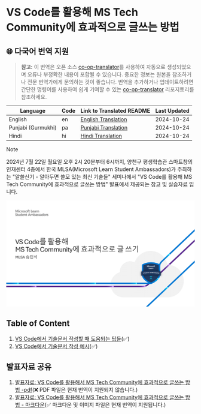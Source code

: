 # VS Code를 활용해 MS Tech Community에 효과적으로 글쓰는 방법

## 🌐 다국어 번역 지원

> **참고:**
> 이 번역은 오픈 소스 [co-op-translator](https://github.com/Azure/co-op-translator)를 사용하여 자동으로 생성되었으며 오류나 부정확한 내용이 포함될 수 있습니다. 중요한 정보는 원본을 참조하거나 전문 번역가에게 문의하는 것이 좋습니다. 번역을 추가하거나 업데이트하려면 간단한 명령어를 사용하여 쉽게 기여할 수 있는 [co-op-translator](https://github.com/Azure/co-op-translator) 리포지토리를 참조하세요.

| Language             | Code | Link to Translated README                               | Last Updated |
|----------------------|------|---------------------------------------------------------|--------------|
| English | en   | [English Translation](./translations/en/README.md)      | 2024-10-24   |
| Punjabi (Gurmukhi)| pa   | [Punjabi Translation](./translations/pa/README.md)      | 2024-10-24   |
| Hindi               | hi   | [Hindi  Translation](./translations/hi/README.md)       | 2024-10-24   |

> [!NOTE]
> 2024년 7월 22일 월요일 오후 2시 20분부터 6시까지, 양천구 평생학습관 스마트창의인재센터 4층에서 한국 MLSA(Microsoft Learn Student Ambassadors)가 주최하는 "알쓸신기 - 알아두면 쓸모 있는 최신 기술들" 세미나에서 "VS Code를 활용해 MS Tech Community에 효과적으로 글쓰는 방법" 발표에서 제공되는 참고 및 실습자료 입니다.
>

![VS code example](./ms-community-writer/media/presentation-01.png)

## Table of Content

1. [VS Code에서 기술문서 작성할 때 도움되는 팁들](./ms-community-writer/includes/01-tips-for-vscode.md)(✅)
1. [VS Code에서 기술문서 작성 예시](./ms-community-writer/includes/02-example-for-vscode.md)(✅)

## 발표자료 공유

1. [발표자료: VS Code를 활용해서 MS Tech Community에 효과적으로 글쓰는 방법 -pdf](./ms-community-writer/includes/presentation.pdf)(❌ PDF 파일은 현재 번역이 지원되지 않습니다.)
1. [발표자료: VS Code를 활용해서 MS Tech Community에 효과적으로 글쓰는 방법 - 마크다운](./ms-community-writer/includes/03-presentation.md)(✅ 마크다운 및 이미지 파일은 현재 번역이 지원됩니다.)
